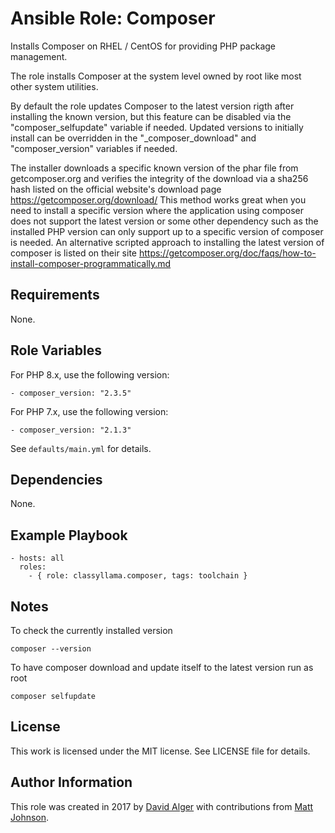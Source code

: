 # Ansible Role: Composer

Installs Composer on RHEL / CentOS for providing PHP package management.

The role installs Composer at the system level owned by root like most other system utilities.

By default the role updates Composer to the latest version rigth after installing the known version, but this feature can be disabled via the "composer_selfupdate" variable if needed. Updated versions to initially install can be overridden in the "_composer_download" and "composer_version" variables if needed.

The installer downloads a specific known version of the phar file from getcomposer.org and verifies the integrity of the download via a sha256 hash listed on the official website's download page https://getcomposer.org/download/ This method works great when you need to install a specific version where the application using composer does not support the latest version or some other dependency such as the installed PHP version can only support up to a specific version of composer is needed. An alternative scripted approach to installing the latest version of composer is listed on their site https://getcomposer.org/doc/faqs/how-to-install-composer-programmatically.md

## Requirements

None.

## Role Variables

For PHP 8.x, use the following version:

    - composer_version: "2.3.5"

For PHP 7.x, use the following version:

    - composer_version: "2.1.3"


See `defaults/main.yml` for details.

## Dependencies

None.

## Example Playbook

    - hosts: all
      roles:
        - { role: classyllama.composer, tags: toolchain }

## Notes

To check the currently installed version

    composer --version

To have composer download and update itself to the latest version run as root

    composer selfupdate

## License

This work is licensed under the MIT license. See LICENSE file for details.

## Author Information

This role was created in 2017 by [David Alger](https://davidalger.com/) with contributions from [Matt Johnson](https://github.com/mttjohnson/).
